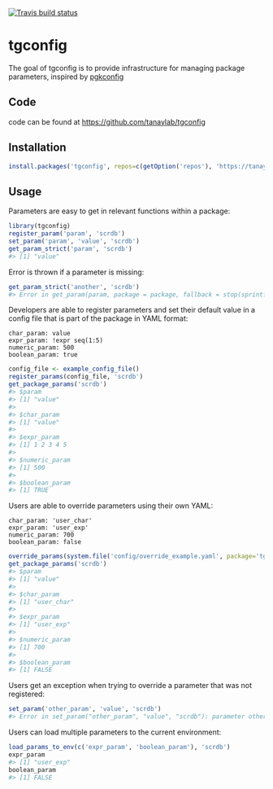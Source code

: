 <!-- badges: start -->
[![Travis build status](https://travis-ci.org/tanaylab/tgconfig.svg?branch=master)](https://travis-ci.org/tanaylab/tgconfig) <!-- badges: end -->

tgconfig
========

The goal of tgconfig is to provide infrastructure for managing package parameters, inspired by [pgkconfig](https://github.com/r-lib/pkgconfig)

Code
----

code can be found at <https://github.com/tanaylab/tgconfig>

Installation
------------

``` r
install.packages('tgconfig', repos=c(getOption('repos'), 'https://tanaylab.github.io/repo'))
```

Usage
-----

Parameters are easy to get in relevant functions within a package:

``` r
library(tgconfig)
register_param('param', 'scrdb')
set_param('param', 'value', 'scrdb')
get_param_strict('param', 'scrdb')
#> [1] "value"
```

Error is thrown if a parameter is missing:

``` r
get_param_strict('another', 'scrdb')
#> Error in get_param(param, package = package, fallback = stop(sprintf("there is no parameter \"%s\" in package \"%s\"", : there is no parameter "another" in package "scrdb"
```

Developers are able to register parameters and set their default value in a config file that is part of the package in YAML format:

    char_param: value
    expr_param: !expr seq(1:5)
    numeric_param: 500
    boolean_param: true

``` r
config_file <- example_config_file()
register_params(config_file, 'scrdb')
get_package_params('scrdb')
#> $param
#> [1] "value"
#> 
#> $char_param
#> [1] "value"
#> 
#> $expr_param
#> [1] 1 2 3 4 5
#> 
#> $numeric_param
#> [1] 500
#> 
#> $boolean_param
#> [1] TRUE
```

Users are able to override parameters using their own YAML:

    char_param: 'user_char'
    expr_param: 'user_exp'
    numeric_param: 700
    boolean_param: false

``` r
override_params(system.file('config/override_example.yaml', package='tgconfig'), package='scrdb')
get_package_params('scrdb')
#> $param
#> [1] "value"
#> 
#> $char_param
#> [1] "user_char"
#> 
#> $expr_param
#> [1] "user_exp"
#> 
#> $numeric_param
#> [1] 700
#> 
#> $boolean_param
#> [1] FALSE
```

Users get an exception when trying to override a parameter that was not registered:

``` r
set_param('other_param', 'value', 'scrdb')
#> Error in set_param("other_param", "value", "scrdb"): parameter other_param is not registered in package "scrdb"
```

Users can load multiple parameters to the current environment:

``` r
load_params_to_env(c('expr_param', 'boolean_param'), 'scrdb')
expr_param
#> [1] "user_exp"
boolean_param
#> [1] FALSE
```
